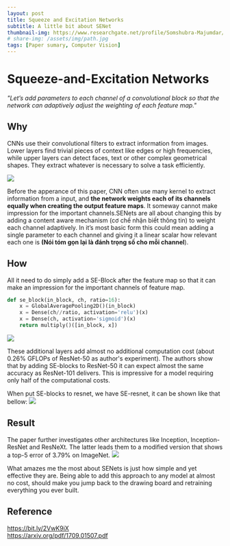```yaml
---
layout: post
title: Squeeze and Excitation Networks 
subtitle: A little bit about SENet 
thumbnail-img: https://www.researchgate.net/profile/Somshubra-Majumdar/publication/322517887/figure/fig2/AS:583263630401536@1516072294413/The-computation-of-the-temporal-Squeeze-and-Excite-block.png
# share-img: /assets/img/path.jpg
tags: [Paper sumary, Computer Vision]
---
```


# Squeeze-and-Excitation Networks 

*"Let’s add parameters to each channel of a convolutional block so that the network can adaptively adjust the weighting of each feature map."*

## Why
CNNs use their convolutional filters to extract information from images. Lower layers find trivial pieces of context like edges or high frequencies, while upper layers can detect faces, text or other complex geometrical shapes. They extract whatever is necessary to solve a task efficiently.

![](https://miro.medium.com/max/2000/1*bmObF5Tibc58iE9iOu327w.png)

Before the apperance of this paper, CNN often use many kernel to extract information from a input, and **the network weights each of its channels equally when creating the output feature maps**. It someway cannot make impression for the important channels.SENets are all about changing this by adding a content aware mechanism (cơ chế nhận biết thông tin) to weight each channel adaptively. In it’s most basic form this could mean adding a single parameter to each channel and giving it a linear scalar how relevant each one is **(Nói tóm gọn lại là đánh trọng số cho mỗi channel**).

## How
All it need to do simply add a SE-Block after the feature map so that it can make an impression for the important channels of feature map.
``` python
def se_block(in_block, ch, ratio=16):
    x = GlobalAveragePooling2D()(in_block)
    x = Dense(ch//ratio, activation='relu')(x)
    x = Dense(ch, activation='sigmoid')(x)
    return multiply()([in_block, x])
```

![](https://miro.medium.com/max/748/1*WNk-atKDUsZPvMddvYL01g.png)

These additional layers add almost no additional computation cost (about 0.26% GFLOPs of ResNet-50 as author's experiment). The authors show that by adding SE-blocks to ResNet-50 it can expect almost the same accuracy as ResNet-101 delivers. This is impressive for a model requiring only half of the computational costs.

When put SE-blocks to resnet, we have SE-resnet, it can be shown like that bellow:
![](https://www.researchgate.net/publication/332436202/figure/fig1/AS:748129708171266@1555379430914/The-SE-ResNet-module-architecture-A-Basic-SE-ResNet-module-B-Bottleneck-SE-ResNet.png)

## Result 

The paper further investigates other architectures like Inception, Inception-ResNet and ResNeXt. The latter leads them to a modified version that shows a top-5 error of 3.79% on ImageNet. 
![](https://miro.medium.com/max/875/1*35_UHH8pDshPfqtBB-MbDA.png)

What amazes me the most about SENets is just how simple and yet effective they are. Being able to add this approach to any model at almost no cost, should make you jump back to the drawing board and retraining everything you ever built. 


## Reference
https://bit.ly/2VwK9iX  
https://arxiv.org/pdf/1709.01507.pdf